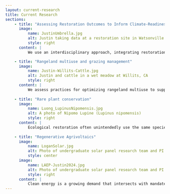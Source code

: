 ```yaml
---
layout: current-research
title: Current Research
sections:
    - title: "Assessing Restoration Outcomes to Inform Climate-Readiness and Invasion Resistance for Ecological Restoration"
      image:
          name: JustinUmbrella.jpg
          alt: Justin taking data at a restoration site in Watsonville California while holding an umbrella
          style: right
      content: |
          We use an interdisciplinary approach, integrating restoration ecology, ecophysiology, greenhouse, fieldwork, and social science methodologies to engage local ecological knowledge and generated applied ecological knowledge. Dr. Luong's work focuses on assessment of restoration projects while integrating management perspectives to ensure engagement of end-use partners. Our work focuses on diverse flora and ecosystems of California as case studies that can be more broadly applicable elsewhere. Current work evaluates the resilience and resistance of native California flora to climate stressors such as plant invasions, drought, fire, and warming to help inform plant selection and context-specific management strategies by assessing functional trait and plant community responses. Current projects work to understand the drivers of reinvasion after targeted weed management (secondary invasion) across California rangelands using field and greenhouse approaches and common garden studies related to plant local adaptation.

    - title: "Rangeland multiuse and grazing management"
      image:
          name: Justin-Willits-Cattle.jpg
          alt: Justin and cattle in a wet meadow at Willits, CA
          style: right
      content: |
          We assess practices for optimizing rangeland multiuse to support grazing and various ecosystem services. We currently work with the with the Mendocinco Resource Conservation District to understand the role of grazing in the Willits Wet Meadows on soil properties, fire risk and vegetation communities including Baker's Meadowfoam (_Limnanthes bakeri_) and North Coast Semaphore Grass (_Pleuropogon hooverianus_). Other current projects focus on investigating soil and vegetation recovery on working lands following fire stating in the central CA coast areas. Additionally, we work to understand disturbances such as grazing and trampling on rangeland plant species and communities to provide guidance for land management, restoration plant selection and rare species conservation.    
            
    - title: "Rare plant conservation"
      image:
          name: Luong_LupinusNipomensis.jpg
          alt: A photo of Nipomo Lupine (Lupinus nipomensis)
          style: right
      content: |
          Ecological restoration often unintendedly use the same species across large spatial scales because they are known to work well and are easy to access and no one wants to fail at achieving their (project) goals. For example in coastal California, grassland restoration practitioners commonly use 7 (or less) of the same species out of 6500 existing native CA species. Our lab takes an integrative approach to study a diverse array of California species, threathened, endangered, culturally important, but also common species that are not-special status but are not studied. We also work to address this issue across multi-institutional collaborations through a program called GRASS-NET (Grasslation Restoration Action Science and Stewardship Network), which is a community-based approach working to establish a statewide network aimed at sharing risks in using new restoration species, information on restoration practices, and seed knoweldge. We use ecophysiological approaches to further examine drought responses to characterize less commonly used biodiversity, often annual species. Dr. Luong has worked for over a decade on the conservation of the endangered _Lupinus nipomensis_ and continues to lead research to understand best practices for reintroduction. More currently the lab has also begun work on the threathened _Pleuropogon hooverianus_. 
            
    - title: "Regenerative Agrivoltaics"
      image:
          name: LoganSolar.jpg
          alt: Photo of undergraduate solar panel research team and PI Luong
          style: center
      image:
          name: LAEP-Justin2024.jpg
          alt: Photo of undergraduate solar panel research team and PI Luong
          style: right
      content: |
          Clean energy is a growing demand that intersects with mandates and outcries for biodiversity conservation. Our lab is working to understand the role of low-impact photovoltaic grid development in extant rangelands and how these impacts can be used to inform regenerative agrivoltaic projects. Agrivoltaics is a multi-use land practice that utilizes the area under photocells for cultivated work; for example, conducting ecological restoration with native plant species to promote wildlife and insect diversity, use and soil carbon storage, or selecting native species with high forage quality to support mixed-use grazing plans. Regenerative indicates that the practice adds back to the environment (i.e. ecological restoration) by enhancing native plant cover, species richness, wildlife/insect habitat, soil carbon or other ecosystem functions. 
---
```

